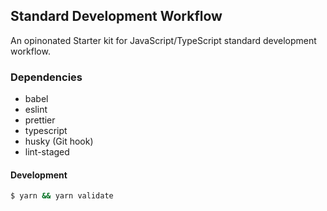 ## Standard Development Workflow

An opinonated Starter kit for JavaScript/TypeScript standard development workflow.

### Dependencies

- babel
- eslint
- prettier
- typescript
- husky (Git hook)
- lint-staged

#### Development

```bash
$ yarn && yarn validate
```
